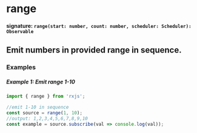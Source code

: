 # range

#### signature: `range(start: number, count: number, scheduler: Scheduler): Observable`

## Emit numbers in provided range in sequence.

### Examples

##### Example 1: Emit range 1-10

```ts
import { range } from 'rxjs';

//emit 1-10 in sequence
const source = range(1, 10);
//output: 1,2,3,4,5,6,7,8,9,10
const example = source.subscribe(val => console.log(val));
```